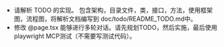 - 请解析 TODO 的实现。 包含架构，目录文件，类，接口，方法，使用框架图，流程图，将解析文档编写到 doc/todo/README_TODO.md中。
- 修改 @page.tsx 能够进行多轮对话。请先规划TODO，然后实施，最后使用playwright MCP测试（不需要写测试代码）。